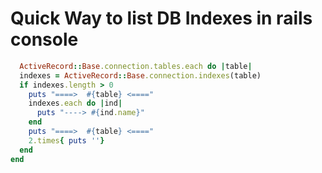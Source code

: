 # Quick Way to list DB Indexes in rails console


```ruby
  ActiveRecord::Base.connection.tables.each do |table|
  indexes = ActiveRecord::Base.connection.indexes(table)
  if indexes.length > 0
    puts "====>  #{table} <===="
    indexes.each do |ind|
      puts "----> #{ind.name}"
    end
    puts "====>  #{table} <===="
    2.times{ puts ''}
  end
end
```
